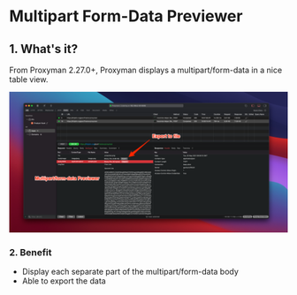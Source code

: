 # Multipart Form-Data Previewer

## 1. What's it?

From Proxyman 2.27.0+, Proxyman displays a multipart/form-data in a nice table view.

![multipart/form-data](../.gitbook/assets/119465504-ea9a5580-bd6d-11eb-9d4d-3725a37f09ec.png)

### 2. Benefit

* Display each separate part of the multipart/form-data body
* Able to export the data
